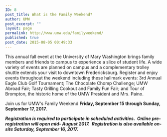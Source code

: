 ```yaml
---
ID: 8
post_title: What is the Family Weekend?
author: UMW
post_excerpt: ""
layout: page
permalink: http://www.umw.edu/familyweekend/
published: true
post_date: 2015-08-05 00:49:33
---
```

This annual fall event at the University of Mary Washington brings family members and friends to campus to experience a slice of student life. A wide variety of events are planned on campus and a complementary trolley shuttle extends your visit to downtown Fredericksburg. Register and enjoy events throughout the weekend including these hallmark events: 3rd Annual Eagle Club Golf Tournament; The Chocolate Chomp Challenge; UMW Abroad Fair; Tasty Grilling Cookout and Family Fun Fair; and Tour of Brompton, the historic home of the UMW President and Mrs. Paino.

Join us for UMW's Family Weekend <strong>Friday, September 15 through Sunday, September 17, 2017</strong>.

<em><strong>Registration is required to participate in scheduled activities.  Online pre-registration will open mid- August 2017.  Registration is also available on-site Saturday, September 16, 2017.</strong></em>